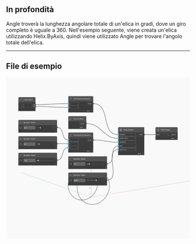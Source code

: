 ## In profondità
Angle troverà la lunghezza angolare totale di un'elica in gradi, dove un giro completo è uguale a 360. Nell'esempio seguente, viene creata un'elica utilizzando Helix.ByAxis, quindi viene utilizzato Angle per trovare l'angolo totale dell'elica.
___
## File di esempio

![Angle](./Autodesk.DesignScript.Geometry.Helix.Angle_img.jpg)

